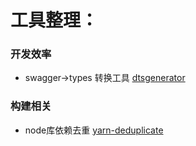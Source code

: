 # 工具整理：

### 开发效率

- swagger->types 转换工具 [dtsgenerator](https://github.com/horiuchi/dtsgenerator)

### 构建相关
- node库依赖去重 [yarn-deduplicate](https://github.com/atlassian/yarn-deduplicate)


